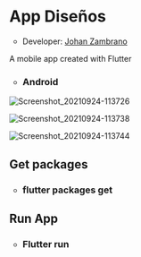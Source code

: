 <h1>App Diseños</h1>
<ul>
  <li type="circle">Developer: <a href="https://www.linkedin.com/in/johan-zambrano-b537501bb/">Johan Zambrano</a></li>
</ul>

A mobile app created with Flutter

<ul>
  <li type="circle"><h3>Android</h3></li>
</ul>

![Screenshot_20210924-113726](https://user-images.githubusercontent.com/25967495/134710607-ff3a8ead-82b9-4592-a211-5d536cdace10.jpg)

![Screenshot_20210924-113738](https://user-images.githubusercontent.com/25967495/134710615-8b65138b-48c1-47db-9423-e8d7b761ab5d.jpg)

![Screenshot_20210924-113744](https://user-images.githubusercontent.com/25967495/134710625-d3c27b84-48c0-4e62-b3a3-096154192927.jpg)

<h2>Get packages</h2>
<ul>
  <li type="circle"><h3>flutter packages get</h3></li>
</ul>

<h2>Run App</h2>
<ul>
  <li type="circle"><h3>Flutter run</h3></li>
</ul>
